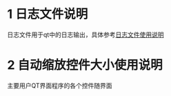 # 1 日志文件说明
日志文件用于qt中的日志输出，具体参考[日志文件使用说明](https://github.com/yunfei00/base_code/tree/master/qt_cpp/doc/log.md)
# 2 自动缩放控件大小使用说明
主要用户QT界面程序的各个控件随界面

<!--stackedit_data:
eyJoaXN0b3J5IjpbMTc0MjU1NjIzMF19
-->
